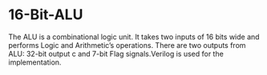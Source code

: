 16-Bit-ALU
==========

The ALU is a combinational logic unit. It takes two inputs of 16 bits wide and performs Logic and Arithmetic’s operations. There are two outputs from ALU: 32-bit output c and 7-bit Flag signals.Verilog  is used for the implementation. 